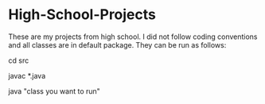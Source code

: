 # High-School-Projects

These are my projects from high school. I did not follow coding conventions and all classes are in default package. They can be run as follows:

cd src

javac *.java

java "class you want to run"
